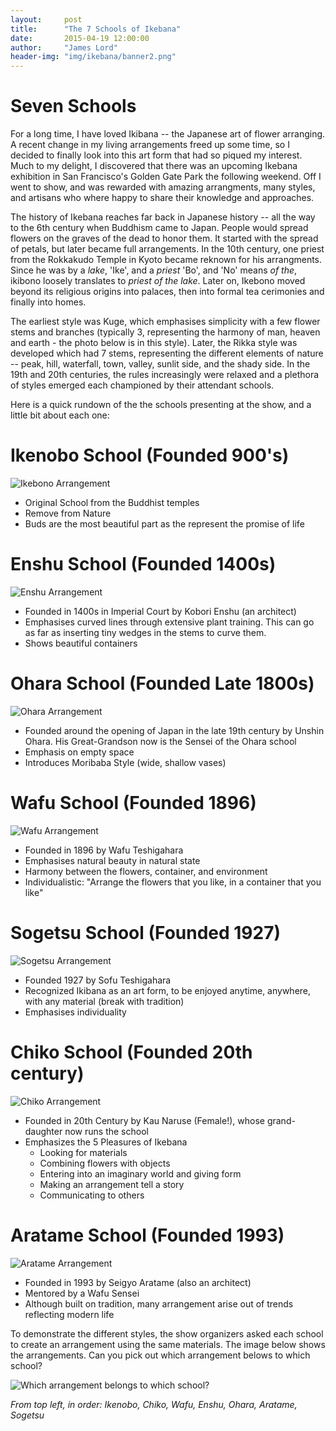 ```yaml
---
layout:     post
title:      "The 7 Schools of Ikebana"
date:       2015-04-19 12:00:00
author:     "James Lord"
header-img: "img/ikebana/banner2.png"
---
```


Seven Schools
=============

For a long time, I have loved Ikibana -- the Japanese art of flower arranging.  A recent change in my living arrangements freed up some time, so I decided to finally look into this art form that had so piqued my interest.  Much to my delight, I discovered that there was an upcoming Ikebana exhibition in San Francisco's Golden Gate Park the following weekend.  Off I went to show, and was rewarded with amazing arrangments, many styles, and artisans who where happy to share their knowledge and approaches.

The history of Ikebana reaches far back in Japanese history -- all the way to the 6th century when Buddhism came to Japan.  People would spread flowers on the graves of the dead to honor them.  It started with the spread of petals, but later became full arrangements.  In the 10th century, one priest from the Rokkakudo Temple in Kyoto became reknown for his arrangments. Since he was by a _lake_, 'Ike', and a _priest_ 'Bo', and 'No' means _of the_, ikibono loosely translates to _priest of the lake_.  Later on, Ikebono moved beyond its religious origins into palaces, then into formal tea cerimonies and finally into homes.

The earliest style was Kuge, which emphasises simplicity with a few flower stems and branches (typically 3, representing the harmony of man, heaven and earth - the photo below is in this style).  Later, the Rikka style was developed which had 7 stems, representing the different elements of nature -- peak, hill, waterfall, town, valley, sunlit side, and the shady side.  In the 19th and 20th centuries, the rules increasingly were relaxed and a plethora of styles emerged each championed by their attendant schools.

Here is a quick rundown of the the schools presenting at the show, and a little bit about each one: 

Ikenobo School (Founded 900's)
==============
![Ikebono Arrangement](/img/ikebana/Ikenobo3.jpg )

* Original School from the Buddhist temples
* Remove from Nature
* Buds are the most beautiful part as the represent the promise of life

Enshu School (Founded 1400s)
============
![Enshu Arrangement](/img/ikebana/Enshu2.jpg )

* Founded in 1400s in Imperial Court by Kobori Enshu (an architect)
* Emphasises curved lines through extensive plant training.  This can go as far as inserting tiny wedges in the stems to curve them.
* Shows beautiful containers

Ohara School (Founded Late 1800s)
============
![Ohara Arrangement](/img/ikebana/Ohara3.jpg )

* Founded around the opening of Japan in the late 19th century by Unshin Ohara.  His Great-Grandson now is the Sensei of the Ohara school
* Emphasis on empty space
* Introduces Moribaba Style (wide, shallow vases)

Wafu School (Founded 1896)
===========
![Wafu Arrangement](/img/ikebana/Wafu1.jpg )

* Founded in 1896 by Wafu Teshigahara
* Emphasises natural beauty in natural state
* Harmony between the flowers, container, and environment
* Individualistic: "Arrange the flowers that you like, in a container that you like"

Sogetsu School (Founded 1927)
==============
![Sogetsu Arrangement](/img/ikebana/Sogetsu1.jpg )

* Founded 1927 by Sofu Teshigahara
* Recognized Ikibana as an art form, to be enjoyed anytime, anywhere, with any material (break with tradition)
* Emphasises individuality

Chiko School (Founded 20th century)
============
![Chiko Arrangement](/img/ikebana/Chiko1.jpg )

* Founded in 20th Century by Kau Naruse (Female!), whose grand-daughter now runs the school
* Emphasizes the 5 Pleasures of Ikebana
  * Looking for materials
  * Combining flowers with objects
  * Entering into an imaginary world and giving form
  * Making an arrangement tell a story
  * Communicating to others

Aratame School (Founded 1993)
==============
![Aratame Arrangement](/img/ikebana/Aratame3.jpg )

* Founded in 1993 by Seigyo Aratame (also an architect)
* Mentored by a Wafu Sensei
* Although built on tradition, many arrangement arise out of trends reflecting modern life

To demonstrate the different styles, the show organizers asked each school to create an arrangement using the same materials.  The image below shows the arrangements.  Can you pick out which arrangement belows to which school?

![Which arrangement belongs to which school?](/img/ikebana/mix.jpg )

_From top left, in order: Ikenobo, Chiko, Wafu, Enshu, Ohara, Aratame, Sogetsu_




